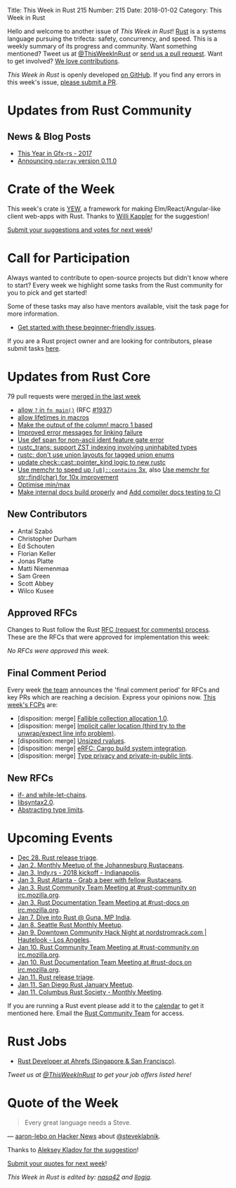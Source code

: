 Title: This Week in Rust 215
Number: 215
Date: 2018-01-02
Category: This Week in Rust

Hello and welcome to another issue of *This Week in Rust*!
[Rust](http://rust-lang.org) is a systems language pursuing the trifecta: safety, concurrency, and speed.
This is a weekly summary of its progress and community.
Want something mentioned? Tweet us at [@ThisWeekInRust](https://twitter.com/ThisWeekInRust) or [send us a pull request](https://github.com/cmr/this-week-in-rust).
Want to get involved? [We love contributions](https://github.com/rust-lang/rust/blob/master/CONTRIBUTING.md).

*This Week in Rust* is openly developed [on GitHub](https://github.com/cmr/this-week-in-rust).
If you find any errors in this week's issue, [please submit a PR](https://github.com/cmr/this-week-in-rust/pulls).

# Updates from Rust Community

## News & Blog Posts

* [This Year in Gfx-rs - 2017](http://gfx-rs.github.io/2017/12/30/this-year.html)
* [Announcing `ndarray` version 0.11.0](https://jim.turner.link/pages/ndarray-0.11/)

# Crate of the Week

This week's crate is [YEW](https://github.com/DenisKolodin/yew), a framework for making Elm/React/Angular-like client web-apps with Rust. Thanks to [Willi Kappler](https://users.rust-lang.org/u/willi_kappler) for the suggestion!

[Submit your suggestions and votes for next week][submit_crate]!

[submit_crate]: https://users.rust-lang.org/t/crate-of-the-week/2704

# Call for Participation

Always wanted to contribute to open-source projects but didn't know where to start?
Every week we highlight some tasks from the Rust community for you to pick and get started!

Some of these tasks may also have mentors available, visit the task page for more information.

* [Get started with these beginner-friendly issues](https://www.rustaceans.org/findwork/starters).

If you are a Rust project owner and are looking for contributors, please submit tasks [here][guidelines].

[guidelines]: https://users.rust-lang.org/t/twir-call-for-participation/4821

# Updates from Rust Core

79 pull requests were [merged in the last week][merged]

[merged]: https://github.com/search?q=is%3Apr+org%3Arust-lang+is%3Amerged+merged%3A2017-12-25..2018-01-01

* [allow `?` in `fn main()`](https://github.com/rust-lang/rust/pull/46479) (RFC [#1937](https://rust-lang.github.io/rfcs/1937-ques-in-main.html))
* [allow lifetimes in macros](https://github.com/rust-lang/rust/pull/46895)
* [Make the output of the column! macro 1 based](https://github.com/rust-lang/rust/pull/46977)
* [Improved error messages for linking failure](https://github.com/rust-lang/rust/pull/47052)
* [Use def span for non-ascii ident feature gate error](https://github.com/rust-lang/rust/pull/46803)
* [rustc_trans: support ZST indexing involving uninhabited types](https://github.com/rust-lang/rust/pull/47009)
* [rustc: don't use union layouts for tagged union enums](https://github.com/rust-lang/rust/pull/47007)
* [update check::cast::pointer_kind logic to new rustc](https://github.com/rust-lang/rust/pull/46973)
* [Use memchr to speed up `[u8]::contains` 3x](https://github.com/rust-lang/rust/pull/46713), also
  [Use memchr for str::find(char) for 10x improvement](https://github.com/rust-lang/rust/pull/46735)
* [Optimise min/max](https://github.com/rust-lang/rust/pull/47080)
* [Make internal docs build properly](https://github.com/rust-lang/rust/pull/46979) and
  [Add compiler docs testing to CI](https://github.com/rust-lang/rust/pull/46278)

## New Contributors

* Antal Szabó
* Christopher Durham
* Ed Schouten
* Florian Keller
* Jonas Platte
* Matti Niemenmaa
* Sam Green
* Scott Abbey
* Wilco Kusee

## Approved RFCs

Changes to Rust follow the Rust [RFC (request for comments)
process](https://github.com/rust-lang/rfcs#rust-rfcs). These
are the RFCs that were approved for implementation this week:

*No RFCs were approved this week.*

## Final Comment Period

Every week [the team](https://www.rust-lang.org/team.html) announces the
'final comment period' for RFCs and key PRs which are reaching a
decision. Express your opinions now. [This week's FCPs][fcp] are:

[fcp]: https://github.com/rust-lang/rfcs/labels/final-comment-period

* [disposition: merge] [Fallible collection allocation 1.0](https://github.com/rust-lang/rfcs/pull/2116).
* [disposition: merge] [Implicit caller location (third try to the unwrap/expect line info problem)](https://github.com/rust-lang/rfcs/pull/2091).
* [disposition: merge] [Unsized rvalues](https://github.com/rust-lang/rfcs/pull/1909).
* [disposition: merge] [eRFC: Cargo build system integration](https://github.com/rust-lang/rfcs/pull/2136).
* [disposition: merge] [Type privacy and private-in-public lints](https://github.com/rust-lang/rfcs/pull/2145).

## New RFCs

* [if- and while-let-chains](https://github.com/rust-lang/rfcs/pull/2260).
* [libsyntax2.0](https://github.com/rust-lang/rfcs/pull/2256).
* [Abstracting type limits](https://github.com/rust-lang/rfcs/pull/2252).

# Upcoming Events

* [Dec 28. Rust release triage](https://internals.rust-lang.org/t/release-cycle-triage-proposal/3544).
* [Jan  2. Monthly Meetup of the Johannesburg Rustaceans](https://www.meetup.com/Johannesburg-Rust-Meetup/events/cpblrnyxcbdb/).
* [Jan  3. Indy.rs - 2018 kickoff - Indianapolis](https://www.meetup.com/indyrs/events/245944859/).
* [Jan  3. Rust Atlanta - Grab a beer with fellow Rustaceans](https://www.meetup.com/Rust-ATL/events/rhvgrmyxcbfb/).
* [Jan  3. Rust Community Team Meeting at #rust-community on irc.mozilla.org](https://chat.mibbit.com/?server=irc.mozilla.org&channel=%23rust-community).
* [Jan  3. Rust Documentation Team Meeting at #rust-docs on irc.mozilla.org](https://chat.mibbit.com/?server=irc.mozilla.org&channel=%23rust-docs).
* [Jan  7. Dive into Rust @ Guna, MP India](https://reps.mozilla.org/e/dive-into-rust-guna-mp/).
* [Jan  8. Seattle Rust Monthly Meetup](https://www.meetup.com/Seattle-Rust-Meetup/events/hztzcpyxcblb/).
* [Jan  9. Downtown Community Hack Night at nordstromrack.com | Hautelook - Los Angeles](https://www.meetup.com/Rust-Los-Angeles/events/246118689/).
* [Jan 10. Rust Community Team Meeting at #rust-community on irc.mozilla.org](https://chat.mibbit.com/?server=irc.mozilla.org&channel=%23rust-community).
* [Jan 10. Rust Documentation Team Meeting at #rust-docs on irc.mozilla.org](https://chat.mibbit.com/?server=irc.mozilla.org&channel=%23rust-docs).
* [Jan 11. Rust release triage](https://internals.rust-lang.org/t/release-cycle-triage-proposal/3544).
* [Jan 11. San Diego Rust January Meetup](https://www.meetup.com/San-Diego-Rust/events/246221114/).
* [Jan 11. Columbus Rust Society - Monthly Meeting](https://www.meetup.com/columbus-rs/events/czcwhlyxcbpb/).

If you are running a Rust event please add it to the [calendar] to get
it mentioned here. Email the [Rust Community Team][community] for access.

[calendar]: https://www.google.com/calendar/embed?src=apd9vmbc22egenmtu5l6c5jbfc%40group.calendar.google.com
[community]: mailto:community-team@rust-lang.org

# Rust Jobs

* [Rust Developer at Ahrefs (Singapore & San Francisco)](https://ahrefs.com/jobs/rust-developer).

*Tweet us at [@ThisWeekInRust](https://twitter.com/ThisWeekInRust) to get your job offers listed here!*

# Quote of the Week

> Every great language needs a Steve.

— [aaron-lebo on Hacker News](https://news.ycombinator.com/item?id=15981227) about [@steveklabnik](https://github.com/steveklabnik).

Thanks to [Aleksey Kladov for the suggestion](https://users.rust-lang.org/t/twir-quote-of-the-week/328/477)!

[Submit your quotes for next week][submit]!

[submit]: http://users.rust-lang.org/t/twir-quote-of-the-week/328

*This Week in Rust is edited by: [nasa42](https://github.com/nasa42) and [llogiq](https://github.com/llogiq).*
